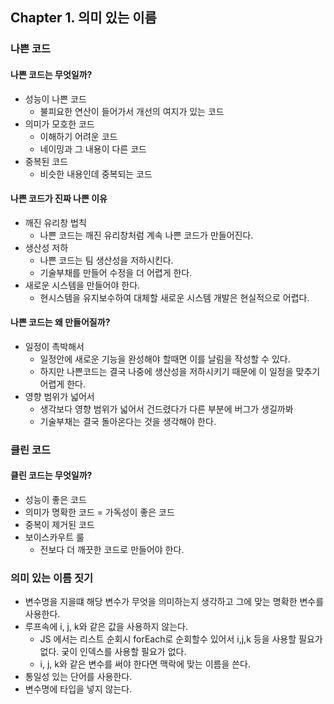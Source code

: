 ## Chapter 1. 의미 있는 이름

### 나쁜 코드
#### 나쁜 코드는 무엇일까?
- 성능이 나쁜 코드
	- 불피요한 연산이 들어가서 개선의 여지가 있는 코드
- 의미가 모호한 코드
	- 이해하기 어려운 코드
	- 네이밍과 그 내용이 다른 코드
- 중복된 코드
	- 비슷한 내용인데 중복되는 코드

#### 나쁜 코드가 진짜 나쁜 이유
- 깨진 유리창 법칙
	- 나쁜 코드는 깨진 유리창처럼 계속 나쁜 코드가 만들어진다.
- 생산성 저하
	- 나쁜 코드는 팀 생산성을 저하시킨다.
	- 기술부채를 만들어 수정을 더 어렵게 한다.
- 새로운 시스템을 만들어야 한다.
	- 현시스템을 유지보수하여 대체할 새로운 시스템 개발은 현실적으로 어렵다.

#### 나쁜 코드는 왜 만들어질까?
- 일정이 촉박해서
	- 일정안에 새로운 기능을 완성해야 할때면 이를 날림을 작성할 수 있다.
	- 하지만 나쁜코드는 결국 나중에 생산성을 저하시키기 때문에 이 일정을 맞추기 어렵게 한다.
- 영향 범위가 넓어서
	- 생각보다 영향 범위가 넓어서 건드렸다가 다른 부분에 버그가 생길까봐
	- 기술부채는 결국 돌아온다는 것을 생각해야 한다.

### 클린 코드
#### 클린 코드는 무엇일까?
- 성능이 좋은 코드
- 의미가 명확한 코드 = 가독성이 좋은 코드
- 중복이 제거된 코드
- 보이스카우트 룰
	- 전보다 더 깨끗한 코드로 만들어야 한다.

### 의미 있는 이름 짓기
- 변수명을 지을떄 해당 변수가 무엇을 의미하는지 생각하고 그에 맞는 명확한 변수를 사용한다.
- 루프속에 i, j, k와 같은 값을 사용하지 않는다.
	- JS 에서는 리스트 순회시 forEach로 순회할수 있어서 i,j,k 등을 사용할 필요가 없다. 궂이 인덱스를 사용할 필요가 없다.
	- i, j, k와 같은 변수를 써야 한다면 맥락에 맞는 이름을 쓴다.
- 통일성 있는 단어를 사용한다.
- 변수명에 타입을 넣지 않는다.